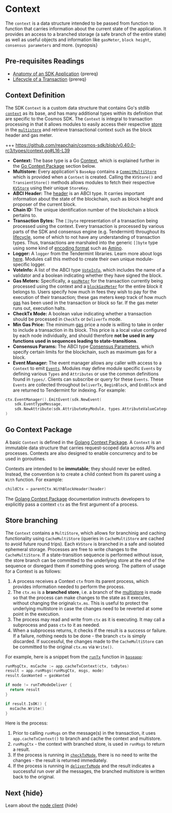 <!--
order: 3
-->

# Context

The `context` is a data structure intended to be passed from function to function that carries information about the current state of the application. It provides an access to a branched storage (a safe branch of the entire state) as well as useful objects and information like `gasMeter`, `block height`, `consensus parameters` and more. {synopsis}

## Pre-requisites Readings

- [Anatomy of an SDK Application](../basics/app-anatomy.md) {prereq}
- [Lifecycle of a Transaction](../basics/tx-lifecycle.md) {prereq}

## Context Definition

The SDK `Context` is a custom data structure that contains Go's stdlib [`context`](https://golang.org/pkg/context) as its base, and has many additional types within its definition that are specific to the Cosmos SDK. The `Context` is integral to transaction processing in that it allows modules to easily access their respective [store](./store.md#base-layer-kvstores) in the [`multistore`](./store.md#multistore) and retrieve transactional context such as the block header and gas meter.

+++ https://github.com/reapchain/cosmos-sdk/blob/v0.40.0-rc3/types/context.go#L16-L39

- **Context:** The base type is a Go [Context](https://golang.org/pkg/context), which is explained further in the [Go Context Package](#go-context-package) section below.
- **Multistore:** Every application's `BaseApp` contains a [`CommitMultiStore`](./store.md#multistore) which is provided when a `Context` is created. Calling the `KVStore()` and `TransientStore()` methods allows modules to fetch their respective [`KVStore`](./store.md#base-layer-kvstores) using their unique `StoreKey`.
- **ABCI Header:** The [header](https://tendermint.com/docs/spec/abci/abci.html#header) is an ABCI type. It carries important information about the state of the blockchain, such as block height and proposer of the current block.
- **Chain ID:** The unique identification number of the blockchain a block pertains to.
- **Transaction Bytes:** The `[]byte` representation of a transaction being processed using the context. Every transaction is processed by various parts of the SDK and consensus engine (e.g. Tendermint) throughout its [lifecycle](../basics/tx-lifecycle.md), some of which to not have any understanding of transaction types. Thus, transactions are marshaled into the generic `[]byte` type using some kind of [encoding format](./encoding.md) such as [Amino](./encoding.md).
- **Logger:** A `logger` from the Tendermint libraries. Learn more about logs [here](https://tendermint.com/docs/tendermint-core/how-to-read-logs.html#how-to-read-logs). Modules call this method to create their own unique module-specific logger.
- **VoteInfo:** A list of the ABCI type [`VoteInfo`](https://tendermint.com/docs/spec/abci/abci.html#voteinfo), which includes the name of a validator and a boolean indicating whether they have signed the block.
- **Gas Meters:** Specifically, a [`gasMeter`](../basics/gas-fees.md#main-gas-meter) for the transaction currently being processed using the context and a [`blockGasMeter`](../basics/gas-fees.md#block-gas-meter) for the entire block it belongs to. Users specify how much in fees they wish to pay for the execution of their transaction; these gas meters keep track of how much [gas](../basics/gas-fees.md) has been used in the transaction or block so far. If the gas meter runs out, execution halts.
- **CheckTx Mode:** A boolean value indicating whether a transaction should be processed in `CheckTx` or `DeliverTx` mode.
- **Min Gas Price:** The minimum [gas](../basics/gas-fees.md) price a node is willing to take in order to include a transaction in its block. This price is a local value configured by each node individually, and should therefore **not be used in any functions used in sequences leading to state-transitions**.
- **Consensus Params:** The ABCI type [Consensus Parameters](https://tendermint.com/docs/spec/abci/apps.html#consensus-parameters), which specify certain limits for the blockchain, such as maximum gas for a block.
- **Event Manager:** The event manager allows any caller with access to a `Context` to emit [`Events`](./events.md). Modules may define module specific
  `Events` by defining various `Types` and `Attributes` or use the common definitions found in `types/`. Clients can subscribe or query for these `Events`. These `Events` are collected throughout `DeliverTx`, `BeginBlock`, and `EndBlock` and are returned to Tendermint for indexing. For example:

```go
ctx.EventManager().EmitEvent(sdk.NewEvent(
    sdk.EventTypeMessage,
    sdk.NewAttribute(sdk.AttributeKeyModule, types.AttributeValueCategory)),
)
```

## Go Context Package

A basic `Context` is defined in the [Golang Context Package](https://golang.org/pkg/context). A `Context`
is an immutable data structure that carries request-scoped data across APIs and processes. Contexts
are also designed to enable concurrency and to be used in goroutines.

Contexts are intended to be **immutable**; they should never be edited. Instead, the convention is
to create a child context from its parent using a `With` function. For example:

```go
childCtx = parentCtx.WithBlockHeader(header)
```

The [Golang Context Package](https://golang.org/pkg/context) documentation instructs developers to
explicitly pass a context `ctx` as the first argument of a process.

## Store branching

The `Context` contains a `MultiStore`, which allows for branchinig and caching functionality using `CacheMultiStore`
(queries in `CacheMultiStore` are cached to avoid future round trips).
Each `KVStore` is branched in a safe and isolated ephemeral storage. Processes are free to write changes to
the `CacheMultiStore`. If a state-transition sequence is performed without issue, the store branch can
be committed to the underlying store at the end of the sequence or disregard them if something
goes wrong. The pattern of usage for a Context is as follows:

1. A process receives a Context `ctx` from its parent process, which provides information needed to
   perform the process.
2. The `ctx.ms` is a **branched store**, i.e. a branch of the [multistore](./store.md#multistore) is made so that the process can make changes to the state as it executes, without changing the original`ctx.ms`. This is useful to protect the underlying multistore in case the changes need to be reverted at some point in the execution.
3. The process may read and write from `ctx` as it is executing. It may call a subprocess and pass
   `ctx` to it as needed.
4. When a subprocess returns, it checks if the result is a success or failure. If a failure, nothing
   needs to be done - the branch `ctx` is simply discarded. If successful, the changes made to
   the `CacheMultiStore` can be committed to the original `ctx.ms` via `Write()`.

For example, here is a snippet from the [`runTx`](./baseapp.md#runtx-and-runmsgs) function in
[`baseapp`](./baseapp.md):

```go
runMsgCtx, msCache := app.cacheTxContext(ctx, txBytes)
result = app.runMsgs(runMsgCtx, msgs, mode)
result.GasWanted = gasWanted

if mode != runTxModeDeliver {
  return result
}

if result.IsOK() {
  msCache.Write()
}
```

Here is the process:

1. Prior to calling `runMsgs` on the message(s) in the transaction, it uses `app.cacheTxContext()`
   to branch and cache the context and multistore.
2. `runMsgCtx` - the context with branched store, is used in `runMsgs` to return a result.
3. If the process is running in [`checkTxMode`](./baseapp.md#checktx), there is no need to write the
   changes - the result is returned immediately.
4. If the process is running in [`deliverTxMode`](./baseapp.md#delivertx) and the result indicates
   a successful run over all the messages, the branched multistore is written back to the original.

## Next {hide}

Learn about the [node client](./node.md) {hide}
